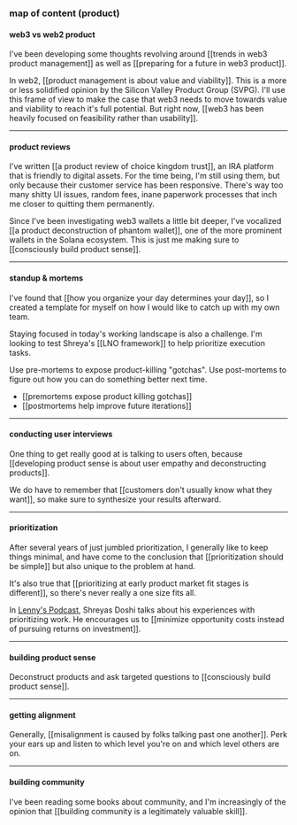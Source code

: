 ### map of content (product)

#### web3 vs web2 product

I've been developing some thoughts revolving around [[trends in web3 product management]] as well as [[preparing for a future in web3 product]].

In web2, [[product management is about value and viability]]. This is a more or less solidified opinion by the Silicon Valley Product Group (SVPG). I'll use this frame of view to make the case that web3 needs to move towards value and viability to reach it's full potential. But right now, [[web3 has been heavily focused on feasibility rather than usability]].

---

#### product reviews

I've written [[a product review of choice kingdom trust]], an IRA platform that is friendly to digital assets. For the time being, I'm still using them, but only because their customer service has been responsive. There's way too many shitty UI issues, random fees, inane paperwork processes that inch me closer to quitting them permanently. 

Since I've been investigating web3 wallets a little bit deeper, I've vocalized [[a product deconstruction of phantom wallet]], one of the more prominent wallets in the Solana ecosystem. This is just me making sure to [[consciously build product sense]].

---

#### standup & mortems

I've found that [[how you organize your day determines your day]], so I created a template for myself on how I would like to catch up with my own team.

Staying focused in today's working landscape is also a challenge. I'm looking to test Shreya's [[LNO framework]] to help prioritize execution tasks.

Use pre-mortems to expose product-killing "gotchas". Use post-mortems to figure out how you can do something better next time.

- [[premortems expose product killing gotchas]]
- [[postmortems help improve future iterations]]

---

#### conducting user interviews

One thing to get really good at is talking to users often, because [[developing product sense is about user empathy and deconstructing products]].

We do have to remember that [[customers don't usually know what they want]], so make sure to synthesize your results afterward.

---

#### prioritization

After several years of just jumbled prioritization, I generally like to keep things minimal, and have come to the conclusion that [[prioritization should be simple]] but also unique to the problem at hand. 

It's also true that [[prioritizing at early product market fit stages is different]], so there's never really a one size fits all.

In [Lenny's Podcast](https://open.spotify.com/episode/46ESEeVyHHA6sWE0AdfzTs?si=8a6cc8cc2f6747d4), Shreyas Doshi talks about his experiences with prioritizing work. He encourages us to [[minimize opportunity costs instead of pursuing returns on investment]].

---

#### building product sense

Deconstruct products and ask targeted questions to [[consciously build product sense]].

---

#### getting alignment

Generally, [[misalignment is caused by folks talking past one another]]. Perk your ears up and listen to which level you're on and which level others are on.

---

#### building community

I've been reading some books about community, and I'm increasingly of the opinion that [[building community is a legitimately valuable skill]].


